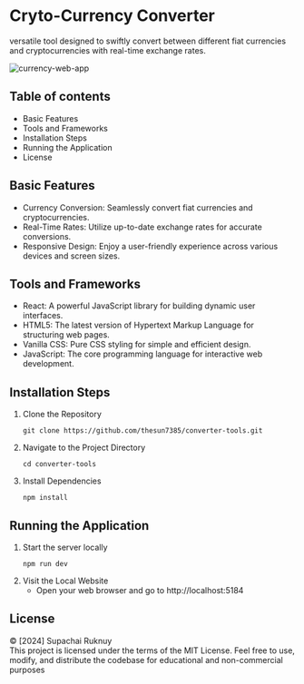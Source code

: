 # Cryto-Currency Converter

 versatile tool designed to swiftly convert between different fiat currencies and cryptocurrencies with real-time exchange rates.

 <img src="https://res.cloudinary.com/dwsihr9yg/image/upload/v1712467065/web-screenshots/currency-converter-c540bf.netlify.app_dt9enw.jpg" alt="currency-web-app">

## Table of contents
- Basic Features
- Tools and Frameworks
- Installation Steps
- Running the Application
- License

## Basic Features
- Currency Conversion: Seamlessly convert fiat currencies and cryptocurrencies.
- Real-Time Rates: Utilize up-to-date exchange rates for accurate conversions.
- Responsive Design: Enjoy a user-friendly experience across various devices and screen sizes.

## Tools and Frameworks
- React: A powerful JavaScript library for building dynamic user interfaces.
- HTML5: The latest version of Hypertext Markup Language for structuring web pages.
- Vanilla CSS: Pure CSS styling for simple and efficient design.
- JavaScript: The core programming language for interactive web development.

## Installation Steps
1. Clone the Repository
   ```
   git clone https://github.com/thesun7385/converter-tools.git
   ```
2. Navigate to the Project Directory
   ```
   cd converter-tools
   ```
3. Install Dependencies
   ```
   npm install
   ```

## Running the Application
1. Start the server locally
   ```
   npm run dev
   ```
2. Visit the Local Website
   - Open your web browser and go to http://localhost:5184

## License
© [2024] Supachai Ruknuy <br />
This project is licensed under the terms of the MIT License. Feel free to use, modify, and distribute the codebase for educational and non-commercial purposes
